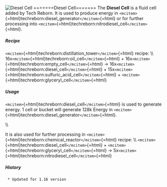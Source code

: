 ![Diesel Cell](/mods/techreborn/diesel_cell.png)
=======Diesel Cell======= The **Diesel Cell** is a fluid cell added
by Tech Reborn. It is used to produce energy in
`<mcitem>`{=html}techreborn:diesel_generator`</mcitem>`{=html} or for
further processing into
`<mcitem>`{=html}techreborn:nitrodiesel_cell`</mcitem>`{=html}.

##### Recipe

`<mcitem>`{=html}techreborn:distillation_tower`</mcitem>`{=html} recipe:
\\\\ 16x`<mcitem>`{=html}techreborn:oil_cell`</mcitem>`{=html} +
16x`<mcitem>`{=html}techreborn:empty_cell`</mcitem>`{=html} -\>
16x`<mcitem>`{=html}techreborn:diesel_cell`</mcitem>`{=html} +
15x`<mcitem>`{=html}techreborn:sulfuric_acid_cell`</mcitem>`{=html} +
`<mcitem>`{=html}techreborn:glyceryl_cell`</mcitem>`{=html}

##### Usage

`<mcitem>`{=html}techreborn:diesel_cell`</mcitem>`{=html} is used to
generate energy. 1 cell or bucket will generate 128k Energy in
`<mcitem>`{=html}techreborn:diesel_generator`</mcitem>`{=html}.

\\\\

It is also used for further processing in
`<mcitem>`{=html}techreborn:chemical_reactor`</mcitem>`{=html} recipe:
\\\\ `<mcitem>`{=html}techreborn:diesel_cell`</mcitem>`{=html} +
`<mcitem>`{=html}techreborn:glyceryl_cell`</mcitem>`{=html} -\>
5x`<mcitem>`{=html}techreborn:nitrodiesel_cell`</mcitem>`{=html}

##### History

` * Updated for 1.16 version`
